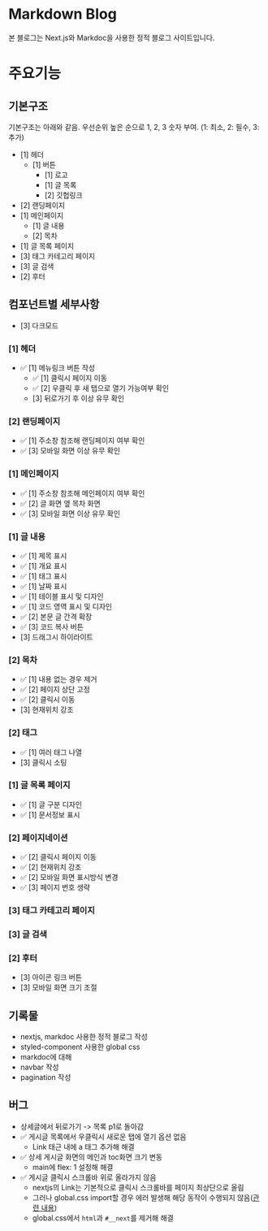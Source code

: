 # Markdown Blog
본 블로그는 Next.js와 Markdoc을 사용한 정적 블로그 사이트입니다.

# 주요기능
## 기본구조
기본구조는 아래와 같음. 우선순위 높은 순으로 1, 2, 3 숫자 부여. (1: 최소, 2: 필수, 3: 추가)
- [1] 헤더
  - [1] 버튼
    - [1] 로고
    - [1] 글 목록
    - [2] 깃헙링크
- [2] 랜딩페이지
- [1] 메인페이지
  - [1] 글 내용
  - [2] 목차
- [1] 글 목록 페이지
- [3] 태그 카테고리 페이지
- [3] 글 검색
- [2] 후터


## 컴포넌트별 세부사항
- [3] 다크모드
### [1] 헤더
- ✅ [1] 메뉴링크 버튼 작성
  - ✅ [1] 클릭시 페이지 이동
  - ✅ [2] 우클릭 후 새 탭으로 열기 가능여부 확인
  - [3] 뒤로가기 후 이상 유무 확인
### [2] 랜딩페이지
- ✅ [1] 주소창 참조해 랜딩페이지 여부 확인
- ✅ [3] 모바일 화면 이상 유무 확인
### [1] 메인페이지
- ✅ [1] 주소창 참조해 메인페이지 여부 확인
- ✅ [2] 글 화면 옆 목차 화면
- ✅ [3] 모바일 화면 이상 유무 확인
### [1] 글 내용
- ✅ [1] 제목 표시
- ✅ [1] 개요 표시
- ✅ [1] 태그 표시
- ✅ [1] 날짜 표시
- ✅ [1] 테이블 표시 및 디자인
- ✅ [1] 코드 영역 표시 및 디자인
- ✅ [2] 본문 글 간격 확장
- ✅ [3] 코드 복사 버튼
- [3] 드래그시 하이라이트
### [2] 목차
- ✅ [1] 내용 없는 경우 제거
- ✅ [2] 페이지 상단 고정
- ✅ [2] 클릭시 이동
- [3] 현재위치 강조
### [2] 태그
- ✅ [1] 여러 태그 나열
- [3] 클릭시 소팅
### [1] 글 목록 페이지
- ✅ [1] 글 구분 디자인
- ✅ [1] 문서정보 표시
### [2] 페이지네이션
- ✅ [2] 클릭시 페이지 이동
- ✅ [2] 현재위치 강조
- ✅ [2] 모바일 화면 표시방식 변경
- ✅ [3] 페이지 번호 생략
### [3] 태그 카테고리 페이지
### [3] 글 검색
### [2] 후터
- [3] 아이콘 링크 버튼
- [3] 모바일 화면 크기 조절


## 기록물
- nextjs, markdoc 사용한 정적 블로그 작성
- styled-component 사용한 global css
- markdoc에 대해
- navbar 작성
- pagination 작성

## 버그
- 상세글에서 뒤로가기 -> 목록 p1로 돌아감
- ✅ 게시글 목록에서 우클릭시 새로운 탭에 열기 옵션 없음
  - Link 태근 내에 a 태그 추가해 해결
- ✅ 상세 게시글 화면의 메인과 toc화면 크기 변동
  - main에 flex: 1 설정해 해결
- ✅ 게시글 클릭시 스크롤바 위로 올라가지 않음
  - nextjs의 Link는 기본적으로 클릭시 스크롤바를 페이지 최상단으로 올림
  - 그러나 global.css import할 경우 에러 발생해 해당 동작이 수행되지 않음([관련 내용](https://github.com/vercel/next.js/issues/7594))
  - global.css에서 `html`과 `#__next`를 제거해 해결
